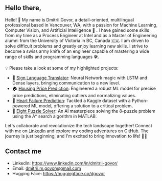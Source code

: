 ## Hello there,

Hello! 👋 My name is Dmitrii Govor, a detail-oriented, multilingual professional based in Vancouver, WA, with a passion for Machine Learning, Computer Vision, and Artificial Intelligence 🚀 . I have gained some skills from my time as a Process Engineer at Intel and as a Master of Engineering alumni from the University of Victoria in BC, Canada 🇨🇦. I am driven to solve difficult problems and greatly enjoy learning new skills. I strive to become a swiss army knife of an engineer capable of mastering a wide range of skills and programming languages 🛠️. 

💡 Please take a look at some of my highlighted projects:
- 🤟 [Sign Language Translator](https://github.com/dgovor/Sign-Language-Translator/tree/main): Neural Network magic with LSTM and Dense layers, bringing communication to a new level.
- 🏠 [Housing Price Prediction](https://github.com/dgovor/Housing-Price-Prediction-Python): Engineered a robust ML model for precise price predictions, eliminating outliers and normalizing values.
- 💓 [Heart Failure Prediction](https://github.com/dgovor/Heart-Failure-Prediction): Tackled a Kaggle dataset with a Python-powered ML model, offering a solution to a critical problem.
- 🧩 [Eight Puzzle Solver](https://github.com/dgovor/Eight-Puzzle-Solver): An AI masterpiece solving the 8-puzzle problem using the A* search algorithm in MATLAB.

Let's collaborate and revolutionize the tech landscape together! Connect with me on [LinkedIn](https://www.linkedin.com/in/dmitrii-govor/) and explore my coding adventures on GitHub. The journey is just beginning, and I'm excited to bring innovation to life! 🚀✨

## Contact me

* LinkedIn: https://www.linkedin.com/in/dmitrii-govor/
* Email: dmitrii.m.govor@gmail.com
* Hugging Face: https://huggingface.co/dgovor

<!---
dgovor/dgovor is a ✨ special ✨ repository because its `README.md` (this file) appears on your GitHub profile.
You can click the Preview link to take a look at your changes.
--->
